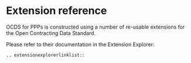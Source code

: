 # Extension reference

OCDS for PPPs is constructed using a number of re-usable extensions for the Open Contracting Data Standard.

Please refer to their documentation in the Extension Explorer:

```eval_rst
.. extensionexplorerlinklist::

```
